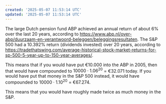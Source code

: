 ```yaml
---
created: '2025-05-07 11:53:14 UTC'
updated: '2025-05-07 11:53:14 UTC'
---
```


The large Dutch pension fund ABP achieved an annual return of about 6% over the last 20 years, according to https://www.abp.nl/over-abp/duurzaam-en-verantwoord-beleggen/beleggingsresultaten. The S&P 500 had a 10.392% return (dividends invested) over 20 years, according to <https://tradethatswing.com/average-historical-stock-market-returns-for-sp-500-5-year-up-to-150-year-averages/>.

This means that if you would have put €10.000 into the ABP in 2005, then that would have compounded to $10 000 \cdot 1.06^{20}$ = €32.071 today. If you would have put that money in the S&P 500 instead, it would have compounded to $10 000 \cdot 1.10^{20}$ = €67.274.

This means that you would have roughly made twice as much money in the S&P.

